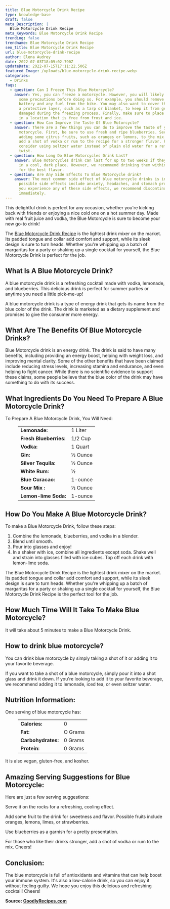 ```yaml
---
title: Blue Motorcycle Drink Recipe
type: knowledge-base
draft: false
meta_Description: |
  Blue Motorcycle Drink Recipe
meta_Keywords: Blue Motorcycle Drink Recipe
trending: false
trendname: Blue Motorcycle Drink Recipe
seo_title: Blue Motorcycle Drink Recipe
url: blue-motorcycle-drink-recipe
author: Elena Audrey
date: 2022-07-03T18:09:02.790Z
updateDate: 2022-07-15T17:11:22.506Z
featured_Image: /uploads/blue-motorcycle-drink-recipe.webp
categories:
  - Drinks
faqs:
  - question: Can I Freeze This Blue Motorcycle?
    answer: Yes, you can freeze a motorcycle. However, you will likely need to take
      some precautions before doing so. For example, you should remove the
      battery and any fuel from the bike. You may also want to cover the bike in
      a protective layer, such as a tarp or blanket, to keep it from getting
      damaged during the freezing process. Finally, make sure to place the bike
      in a location that is free from frost and ice.
  - question: How Can Improve the Taste Of Blue Motorcycle?
    answer: There are a few things you can do to improve the taste of your blue
      motorcycle. First, be sure to use fresh and ripe blueberries. Second, try
      adding some citrus fruits, such as oranges or lemons, to the mix. Third,
      add a shot of vodka or rum to the recipe for a stronger flavor. Finally,
      consider using seltzer water instead of plain old water for a refreshing
      twist.
  - question: How Long Do Blue Motorcycles Drink Last?
    answer: Blue motorcycles drink can last for up to two weeks if they are stored
      in a cool, dark place. However, we recommend drinking them within one week
      for the best flavor.
  - question: Are Any Side Effects To Blue Motorcycle drink?
    answer: The most common side effect of blue motorcycle drinks is insomnia. Other
      possible side effects include anxiety, headaches, and stomach problems. If
      you experience any of these side effects, we recommend discontinuing use
      immediately.
---
```

This delightful drink is perfect for any occasion, whether you're kicking back with friends or enjoying a nice cold one on a hot summer day. Made with real fruit juice and vodka, the Blue Motorcycle is sure to become your new go-to drink!

The [Blue Motorcycle Drink Recipe](https://goodlyrecipes.com/blue-motorcycle-drink-recipe/) is the lightest drink mixer on the market. Its padded tongue and collar add comfort and support, while its sleek design is sure to turn heads. Whether you're whipping up a batch of margaritas for a party or shaking up a single cocktail for yourself, the Blue Motorcycle Drink is perfect for the job.

## **What Is A Blue Motorcycle Drink?**

A blue motorcycle drink is a refreshing cocktail made with vodka, lemonade, and blueberries. This delicious drink is perfect for summer parties or anytime you need a little pick-me-up!

A blue motorcycle drink is a type of energy drink that gets its name from the blue color of the drink. The drink is marketed as a dietary supplement and promises to give the consumer more energy.

## **What Are The Benefits Of Blue Motorcycle Drinks?**

Blue Motorcycle drink is an energy drink. The drink is said to have many benefits, including providing an energy boost, helping with weight loss, and improving mental clarity. Some of the other benefits that have been claimed include reducing stress levels, increasing stamina and endurance, and even helping to fight cancer. While there is no scientific evidence to support these claims, some people believe that the blue color of the drink may have something to do with its success.

## **What Ingredients Do You Need To Prepare A Blue Motorcycle Drink?**

To Prepare A Blue Motorcycle Drink, You Will Need:

<figure class="wp-block-table is-style-stripes">
  <table>
    <tbody>
      <tr>
        <td>
          <strong>Lemonade:</strong>
        </td>
        <td>1 Liter</td>
      </tr>
      <tr>
        <td>
          <strong>Fresh Blueberries:</strong>
        </td>
        <td>1/2 Cup</td>
      </tr>
      <tr>
        <td>
          <strong>Vodka:</strong>
        </td>
        <td>1 Quart</td>
      </tr>
      <tr>
        <td>
          <strong>Gin:</strong>
        </td>
        <td>½ Ounce</td>
     </tr>
      <tr>
        <td>
          <strong>Silver Tequila:</strong>
        </td>
        <td>½ Ounce</td>
      </tr>
<tr>
        <td>
          <strong>White Rum:</strong>
        </td>
        <td>½ </td>
      </tr>
<tr>
        <td>
          <strong>Blue Curacao:</strong>
        </td>
        <td>1-ounce</td>
      </tr>
<tr>
        <td>
          <strong>Sour Mix :</strong>
        </td>
        <td>½ Ounce</td>
      </tr>
<tr>
        <td>
          <strong>Lemon-lime Soda:</strong>
        </td>
        <td>1-ounce</td>
      </tr>
    </tbody>

</tbody>
  </table>
</figure>

## **How Do You Make A Blue Motorcycle Drink?**

To make a Blue Motorcycle Drink, follow these steps:

1. Combine the lemonade, blueberries, and vodka in a blender.
2. Blend until smooth.
3. Pour into glasses and enjoy!
4. In a shaker with ice, combine all ingredients except soda. Shake well and strain into glasses filled with ice cubes. Top off each drink with lemon-lime soda.

The Blue Motorcycle Drink Recipe is the lightest drink mixer on the market. Its padded tongue and collar add comfort and support, while its sleek design is sure to turn heads. Whether you're whipping up a batch of margaritas for a party or shaking up a single cocktail for yourself, the Blue Motorcycle Drink Recipe is the perfect tool for the job.

## **How Much Time Will It Take To Make Blue Motorcycle?**

It will take about 5 minutes to make a Blue Motorcycle Drink.

## **How to drink blue motorcycle?**

You can drink blue motorcycle by simply taking a shot of it or adding it to your favorite beverage.

If you want to take a shot of a blue motorcycle, simply pour it into a shot glass and drink it down. If you're looking to add it to your favorite beverage, we recommend adding it to lemonade, iced tea, or even seltzer water.

## **Nutrition Information:**

One serving of blue motorcycle has:

<figure class="wp-block-table is-style-stripes">
  <table>
    <tbody>
      <tr>
        <td>
          <strong>Calories:</strong>
        </td>
        <td>0</td>
      </tr>
      <tr>
        <td>
          <strong>Fat:</strong>
        </td>
        <td>O Grams</td>
      </tr>
      <tr>
        <td>
          <strong>Carbohydrates:</strong>
        </td>
        <td>0 Grams</td>
      </tr>
      <tr>
        <td>
          <strong>Protein:</strong>
        </td>
        <td>0 Grams</td>
     </tr>
    </tbody>
  </table>
</figure>

It is also vegan, gluten-free, and kosher.

## **Amazing Serving Suggestions for Blue Motorcycle:**

Here are just a few serving suggestions:

Serve it on the rocks for a refreshing, cooling effect.

Add some fruit to the drink for sweetness and flavor. Possible fruits include oranges, lemons, limes, or strawberries.

Use blueberries as a garnish for a pretty presentation.

For those who like their drinks stronger, add a shot of vodka or rum to the mix. Cheers!

## **Conclusion:**

The blue motorcycle is full of antioxidants and vitamins that can help boost your immune system. It's also a low-calorie drink, so you can enjoy it without feeling guilty. We hope you enjoy this delicious and refreshing cocktail! Cheers!

**Source: <a href="https://goodlyrecipes.com/" target="_blank" rel="noopener">GoodlyRecipes.com</a>**